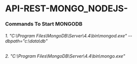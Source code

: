 # API-REST-MONGO_NODEJS-

### Commands To Start MONGODB
###### 1. "C:\Program Files\MongoDB\Server\4.4\bin\mongod.exe" --dbpath="c:\data\db"
###### 2. "C:\Program Files\MongoDB\Server\4.4\bin\mongo.exe"